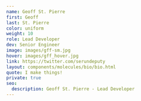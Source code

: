 ```yaml
---
name: Geoff St. Pierre
first: Geoff
last: St. Pierre
color: uniform
weight: 10
role: Lead Developer
dev: Senior Engineer
image: images/gff-sm.jpg
hover: images/gff_hover.jpg
link: https://twitter.com/serundeputy
layout: components/molecules/bio/bio.html
quote: I make things!
private: true
seo:
  description: Geoff St. Pierre - Lead Developer
---
```


